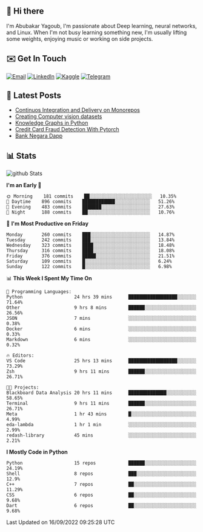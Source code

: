 ## 👋 Hi there

I'm Abubakar Yagoub, I'm passionate about Deep learning, neural networks, and
Linux. When I'm not busy learning something new, I'm usually lifting some
weights, enjoying music or working on side projects.

## ✉️ Get In Touch

[![Email](https://img.shields.io/badge/Email-f1f1f1?style=for-the-badge&logo=gmail&logoColor=0f111a)](mailto:git@blacksuan19.dev)
[![LinkedIn](https://img.shields.io/badge/LinkedIn-0077B5?style=for-the-badge&logo=linkedin&logoColor=white)](https://www.linkedin.com/in/blacksuan19/)
[![Kaggle](https://img.shields.io/badge/Kaggle-5acfff?style=for-the-badge&logo=kaggle&logoColor=white)](http://kaggle.com/abubakaryagob/)
[![Telegram](https://img.shields.io/badge/Telegram-2CA5E0?style=for-the-badge&logo=telegram&logoColor=white)](https://t.me/blacksuan19)

## 📩 Latest Posts

<!-- BLOG-POST-LIST:START -->
- [Continuos Integration and Delivery on Monorepos](http://blacksuan19.dev/blog/github-actions-monorepos/)
- [Creating Computer vision datasets](http://blacksuan19.dev/blog/creating-datasets/)
- [Knowledge Graphs in Python](http://blacksuan19.dev/projects/Knowledge_Graphs/)
- [Credit Card Fraud Detection With Pytorch](http://blacksuan19.dev/projects/credit-card-fraud-detection-with-pytorch/)
- [Bank Negara Dapp](http://blacksuan19.dev/projects/bank-negara/)
<!-- BLOG-POST-LIST:END -->

## 📊 Stats

![github Stats](https://github-readme-stats.vercel.app/api?username=blacksuan19&theme=github_dark&show_icons=true&count_private=true&custom_title=Github%20Stats&hide_border=true)

<!--START_SECTION:waka-->
**I'm an Early 🐤** 

```text
🌞 Morning    181 commits    ██░░░░░░░░░░░░░░░░░░░░░░░   10.35% 
🌆 Daytime    896 commits    ████████████░░░░░░░░░░░░░   51.26% 
🌃 Evening    483 commits    ███████░░░░░░░░░░░░░░░░░░   27.63% 
🌙 Night      188 commits    ██░░░░░░░░░░░░░░░░░░░░░░░   10.76%

```
📅 **I'm Most Productive on Friday** 

```text
Monday       260 commits    ███░░░░░░░░░░░░░░░░░░░░░░   14.87% 
Tuesday      242 commits    ███░░░░░░░░░░░░░░░░░░░░░░   13.84% 
Wednesday    323 commits    ████░░░░░░░░░░░░░░░░░░░░░   18.48% 
Thursday     316 commits    ████░░░░░░░░░░░░░░░░░░░░░   18.08% 
Friday       376 commits    █████░░░░░░░░░░░░░░░░░░░░   21.51% 
Saturday     109 commits    █░░░░░░░░░░░░░░░░░░░░░░░░   6.24% 
Sunday       122 commits    █░░░░░░░░░░░░░░░░░░░░░░░░   6.98%

```


📊 **This Week I Spent My Time On** 

```text
💬 Programming Languages: 
Python                   24 hrs 39 mins      ██████████████████░░░░░░░   71.64% 
Other                    9 hrs 8 mins        ██████░░░░░░░░░░░░░░░░░░░   26.56% 
JSON                     7 mins              ░░░░░░░░░░░░░░░░░░░░░░░░░   0.38% 
Docker                   6 mins              ░░░░░░░░░░░░░░░░░░░░░░░░░   0.33% 
Markdown                 6 mins              ░░░░░░░░░░░░░░░░░░░░░░░░░   0.32%

🔥 Editors: 
VS Code                  25 hrs 13 mins      ██████████████████░░░░░░░   73.29% 
Zsh                      9 hrs 11 mins       ██████░░░░░░░░░░░░░░░░░░░   26.71%

🐱‍💻 Projects: 
Blackboard Data Analysis 20 hrs 11 mins      ██████████████░░░░░░░░░░░   58.65% 
Terminal                 9 hrs 11 mins       ██████░░░░░░░░░░░░░░░░░░░   26.71% 
Meta                     1 hr 43 mins        █░░░░░░░░░░░░░░░░░░░░░░░░   4.99% 
eda-lambda               1 hr 1 min          ░░░░░░░░░░░░░░░░░░░░░░░░░   2.99% 
redash-library           45 mins             ░░░░░░░░░░░░░░░░░░░░░░░░░   2.21%

```

**I Mostly Code in Python** 

```text
Python                   15 repos            ██████░░░░░░░░░░░░░░░░░░░   24.19% 
Shell                    8 repos             ███░░░░░░░░░░░░░░░░░░░░░░   12.9% 
C++                      7 repos             ██░░░░░░░░░░░░░░░░░░░░░░░   11.29% 
CSS                      6 repos             ██░░░░░░░░░░░░░░░░░░░░░░░   9.68% 
Dart                     6 repos             ██░░░░░░░░░░░░░░░░░░░░░░░   9.68%

```



 Last Updated on 16/09/2022 09:25:28 UTC
<!--END_SECTION:waka-->
